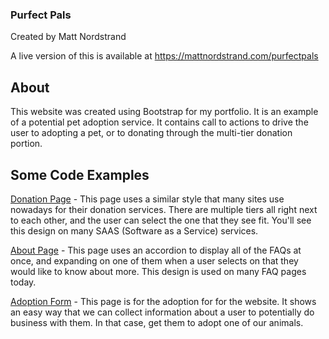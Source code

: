 ### Purfect Pals

Created by Matt Nordstrand

A live version of this is available at <a href="https://mattnordstrand.com/purfectpals">https://mattnordstrand.com/purfectpals</a>

## About

This website was created using Bootstrap for my portfolio. It is an example of a potential pet adoption service. It contains call to actions to drive the user to adopting a pet, or to donating through the multi-tier donation portion.

## Some Code Examples

[Donation Page](https://github.com/MatthewNordstrand/purfectpals/blob/main/donate.html) - This page uses a similar style that many sites use nowadays for their donation services. There are multiple tiers all right next to each other, and the user can select the one that they see fit. You'll see this design on many SAAS (Software as a Service) services.

[About Page](https://github.com/MatthewNordstrand/purfectpals/blob/main/about.html) - This page uses an accordion to display all of the FAQs at once, and expanding on one of them when a user selects on that they would like to know about more. This design is used on many FAQ pages today.

[Adoption Form](https://github.com/MatthewNordstrand/purfectpals/blob/main/adopt.html) - This page is for the adoption for for the website. It shows an easy way that we can collect information about a user to potentially do business with them. In that case, get them to adopt one of our animals.
